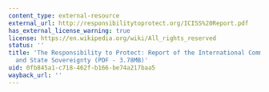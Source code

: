 ```yaml
---
content_type: external-resource
external_url: http://responsibilitytoprotect.org/ICISS%20Report.pdf
has_external_license_warning: true
license: https://en.wikipedia.org/wiki/All_rights_reserved
status: ''
title: 'The Responsibility to Protect: Report of the International Commission on Intervention
  and State Sovereignty (PDF - 3.78MB)'
uid: 0fb845a1-c718-462f-b166-be74a217baa5
wayback_url: ''
---
```

